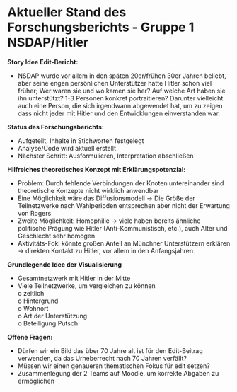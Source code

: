 <h1>Aktueller Stand des Forschungsberichts - Gruppe 1 NSDAP/Hitler</h1>

<b>Story Idee Edit-Bericht:</b>
-	NSDAP wurde vor allem in den späten 20er/frühen 30er Jahren beliebt, aber seine engen persönlichen Unterstützer hatte Hitler schon viel früher; Wer waren sie und wo kamen sie her? Auf welche Art haben sie ihn unterstützt? 1-3 Personen konkret portraitieren? Darunter vielleicht auch eine Person, die sich irgendwann abgewendet hat, um zu zeigen dass nicht jeder mit Hitler und den Entwicklungen einverstanden war. <br>

<b>Status des Forschungsberichts:</b>
-	Aufgeteilt, Inhalte in Stichworten festgelegt
-	Analyse/Code wird aktuell erstellt
-	Nächster Schritt: Ausformulieren, Interpretation abschließen <br>

<b>Hilfreiches theoretisches Konzept mit Erklärungspotenzial: </b>
-	Problem: Durch fehlende Verbindungen der Knoten untereinander sind theoretische Konzepte nicht wirklich anwendbar
-	Eine Möglichkeit wäre das Diffusionsmodell -> Die Größe der Teilnetzwerke nach Wahlperioden entsprechen aber nicht der Erwartung von Rogers
-	Zweite Möglichkeit: Homophilie -> viele haben bereits ähnliche politische Prägung wie Hitler (Anti-Kommunistisch, etc.), auch Alter und Geschlecht sehr homogen
-	Aktivitäts-Foki könnte großen Anteil an Münchner Unterstützern erklären -> direkten Kontakt zu Hitler, vor allem in den Anfangsjahren <br>

<b>Grundlegende Idee der Visualisierung </b>
-	Gesamtnetzwerk mit Hitler in der Mitte 
-	Viele Teilnetzwerke, um vergleichen zu können <br>
  o	zeitlich<br>
  o	Hintergrund<br>
  o	Wohnort<br>
  o	Art der Unterstützung<br>
  o	Beteiligung Putsch <br>

<b>Offene Fragen:</b>
-	Dürfen wir ein Bild das über 70 Jahre alt ist für den Edit-Beitrag verwenden, da das Urheberrecht nach 70 Jahren verfällt?
-	Müssen wir einen genaueren thematischen Fokus für edit setzen?
-	Zusammenlegung der 2 Teams auf Moodle, um korrekte Abgaben zu ermöglichen

